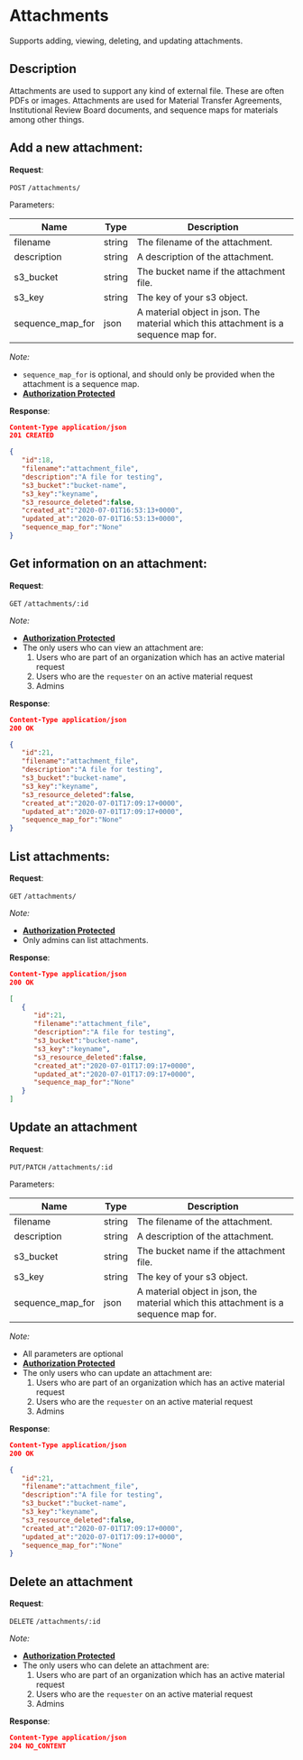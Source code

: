 # Attachments
Supports adding, viewing, deleting, and updating attachments.

## Description
Attachments are used to support any kind of external file. These are often PDFs or images. Attachments are used for Material Transfer Agreements, Institutional Review Board documents, and sequence maps for materials among other things.

## Add a new attachment:

**Request**:

`POST` `/attachments/`

Parameters:

Name            | Type   | Description
----------------|--------|---
filename        | string | The filename of the attachment.
description     | string | A description of the attachment.
s3_bucket       | string | The bucket name if the attachment file.
s3_key          | string | The key of your s3 object.
sequence_map_for| json   | A material object in json. The material which this attachment is a sequence map for.

*Note:*

- `sequence_map_for` is optional, and should only be provided when the attachment is a sequence map.
- **[Authorization Protected](authentication.md)**

**Response**:

```json
Content-Type application/json
201 CREATED

{
   "id":18,
   "filename":"attachment_file",
   "description":"A file for testing",
   "s3_bucket":"bucket-name",
   "s3_key":"keyname",
   "s3_resource_deleted":false,
   "created_at":"2020-07-01T16:53:13+0000",
   "updated_at":"2020-07-01T16:53:13+0000",
   "sequence_map_for":"None"
}
```

## Get information on an attachment:

**Request**:

`GET` `/attachments/:id`

*Note:*

- **[Authorization Protected](authentication.md)**
- The only users who can view an attachment are:
   1. Users who are part of an organization which has an active material request
   2. Users who are the `requester` on an active material request
   3. Admins

**Response**:

```json
Content-Type application/json
200 OK

{
   "id":21,
   "filename":"attachment_file",
   "description":"A file for testing",
   "s3_bucket":"bucket-name",
   "s3_key":"keyname",
   "s3_resource_deleted":false,
   "created_at":"2020-07-01T17:09:17+0000",
   "updated_at":"2020-07-01T17:09:17+0000",
   "sequence_map_for":"None"
}
```

## List attachments:

**Request**:

`GET` `/attachments/`

*Note:*

- **[Authorization Protected](authentication.md)**
- Only admins can list attachments.

**Response**:

```json
Content-Type application/json
200 OK

[
   {
      "id":21,
      "filename":"attachment_file",
      "description":"A file for testing",
      "s3_bucket":"bucket-name",
      "s3_key":"keyname",
      "s3_resource_deleted":false,
      "created_at":"2020-07-01T17:09:17+0000",
      "updated_at":"2020-07-01T17:09:17+0000",
      "sequence_map_for":"None"
   }
]

```

## Update an attachment

**Request**:

`PUT/PATCH` `/attachments/:id`

Parameters:

Name            | Type   | Description
----------------|--------|---
filename        | string | The filename of the attachment.
description     | string | A description of the attachment.
s3_bucket       | string | The bucket name if the attachment file.
s3_key          | string | The key of your s3 object.
sequence_map_for| json   | A material object in json, the material which this attachment is a sequence map for.

*Note:*

- All parameters are optional
- **[Authorization Protected](authentication.md)**
- The only users who can update an attachment are:
   1. Users who are part of an organization which has an active material request
   2. Users who are the `requester` on an active material request
   3. Admins

**Response**:

```json
Content-Type application/json
200 OK

{
   "id":21,
   "filename":"attachment_file",
   "description":"A file for testing",
   "s3_bucket":"bucket-name",
   "s3_key":"keyname",
   "s3_resource_deleted":false,
   "created_at":"2020-07-01T17:09:17+0000",
   "updated_at":"2020-07-01T17:09:17+0000",
   "sequence_map_for":"None"
}
```

## Delete an attachment

**Request**:

`DELETE` `/attachments/:id`

*Note:*

- **[Authorization Protected](authentication.md)**
- The only users who can delete an attachment are:
   1. Users who are part of an organization which has an active material request
   2. Users who are the `requester` on an active material request
   3. Admins

**Response**:

```json
Content-Type application/json
204 NO_CONTENT
```

